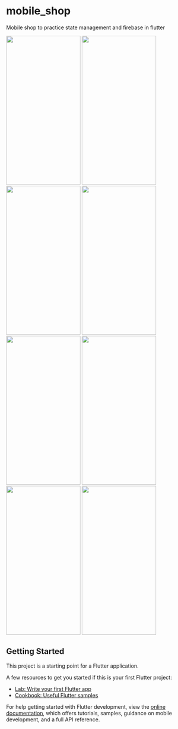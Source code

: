 # mobile_shop

Mobile shop to practice state management and firebase in flutter
<div>
<img src='https://user-images.githubusercontent.com/84020433/216405358-07bc2f08-8a5c-441f-adf3-a4f9c3728a9a.png' width='200' height='400'/>
<img src='https://user-images.githubusercontent.com/84020433/216405413-d4d441c7-25b8-4480-b31b-c2fdf7524c00.png' width='200' height='400'/>
<img src='https://user-images.githubusercontent.com/84020433/216405449-25f47dce-d833-43aa-83cb-870d1927efe1.png' width='200' height='400'/>
<img src='https://user-images.githubusercontent.com/84020433/216405467-45636a61-3d36-4b7e-8497-a00312181950.png' width='200' height='400'/>
<img src='https://user-images.githubusercontent.com/84020433/216405500-5d4c065a-5c2a-470f-926d-37ae23e0d65a.png' width='200' height='400'/>
<img src='https://user-images.githubusercontent.com/84020433/216405519-fc74fd75-35b2-4256-ba2e-7f0512dc107b.png' width='200' height='400'/>
<img src='https://user-images.githubusercontent.com/84020433/216405546-d8928a66-9d70-4d54-90a0-7dc3eddb4af7.png' width='200' height='400'/>
<img src='https://user-images.githubusercontent.com/84020433/216405571-19989508-aae1-4298-94e4-18d1436e5f2d.png' width='200' height='400'/>
</div>


## Getting Started

This project is a starting point for a Flutter application.

A few resources to get you started if this is your first Flutter project:

- [Lab: Write your first Flutter app](https://docs.flutter.dev/get-started/codelab)
- [Cookbook: Useful Flutter samples](https://docs.flutter.dev/cookbook)

For help getting started with Flutter development, view the
[online documentation](https://docs.flutter.dev/), which offers tutorials,
samples, guidance on mobile development, and a full API reference.
